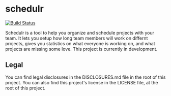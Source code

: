 # schedulr

[![Build Status](https://travis-ci.org/bunchiestudios/schedulr.svg?branch=master)](https://travis-ci.org/bunchiestudios/schedulr)

Schedulr is a tool to help you organize and schedule projects with your team. It
lets you setup how long team members will work on differnt projects, gives you
statistics on what everyone is working on, and what projects are missing some
love. This project is currently in development.

## Legal

You can find legal disclosures in the DISCLOSURES.md file in the root of this
project.
You can also find this project's license in the LICENSE file, at the root of
this project.
